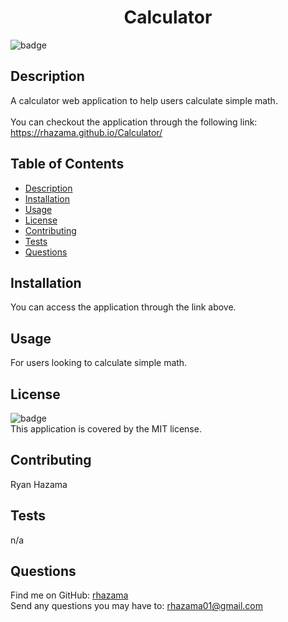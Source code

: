 <h1 align="center">Calculator</h1>

![badge](https://img.shields.io/badge/license-MIT-brightgreen)<br />
## Description
A calculator web application to help users calculate simple math.
<br />
<br />
You can checkout the application through the following link: https://rhazama.github.io/Calculator/

## Table of Contents
- [Description](#description)
- [Installation](#installation)
- [Usage](#usage)
- [License](#license)
- [Contributing](#contributing)
- [Tests](#tests)
- [Questions](#questions)
## Installation
You can access the application through the link above.
## Usage
For users looking to calculate simple math.
## License
![badge](https://img.shields.io/badge/license-MIT-brightgreen)
<br />
This application is covered by the MIT license.
## Contributing
Ryan Hazama
## Tests
n/a
## Questions
Find me on GitHub: [rhazama](https://github.com/rhazama)<br />
Send any questions you may have to: rhazama01@gmail.com<br />